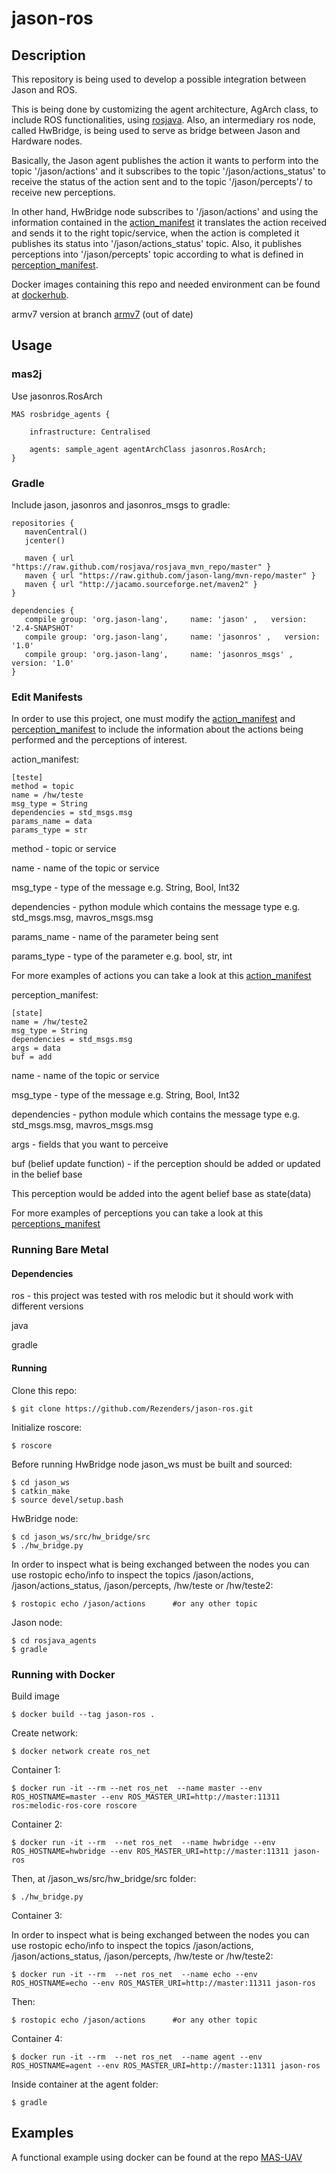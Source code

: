 # jason-ros
## Description
This repository is being used to develop a possible integration between Jason and ROS.

This is being done by customizing the agent architecture, AgArch class, to include ROS functionalities, using [rosjava](http://wiki.ros.org/rosjava). Also, an intermediary ros node, called HwBridge, is being used to serve as bridge between Jason and Hardware nodes.

Basically, the Jason agent publishes the action it wants to perform into the topic '/jason/actions' and it subscribes to the topic '/jason/actions_status'  to receive the status of the action sent and to the topic '/jason/percepts'/  to receive new perceptions.

In other hand, HwBridge node subscribes to '/jason/actions'  and using the information contained in the [action_manifest](https://github.com/Rezenders/jason-ros/blob/master/jason_ws/src/hw_bridge/src/actions_manifest) it translates the action received and sends it to the right topic/service, when the action is completed it publishes its status into '/jason/actions_status'  topic. Also, it publishes perceptions into '/jason/percepts'  topic according to what is defined in [perception_manifest](https://github.com/Rezenders/jason-ros/blob/master/jason_ws/src/hw_bridge/src/perceptions_manifest).

Docker images containing this repo and needed environment can be found at [dockerhub](https://cloud.docker.com/u/rezenders/repository/docker/rezenders/jason-ros).

armv7 version at branch [armv7](https://github.com/Rezenders/jason-ros/tree/armv7) (out of date)

## Usage

### mas2j
Use jasonros.RosArch

```
MAS rosbridge_agents {

    infrastructure: Centralised

    agents: sample_agent agentArchClass jasonros.RosArch;
}
```

### Gradle
Include jason, jasonros and jasonros_msgs to gradle:

```
repositories {
   mavenCentral()
   jcenter()
   
   maven { url "https://raw.github.com/rosjava/rosjava_mvn_repo/master" }
   maven { url "https://raw.github.com/jason-lang/mvn-repo/master" }
   maven { url "http://jacamo.sourceforge.net/maven2" }
}

dependencies {
   compile group: 'org.jason-lang',     name: 'jason' ,   version: '2.4-SNAPSHOT'
   compile group: 'org.jason-lang',     name: 'jasonros' ,   version: '1.0'
   compile group: 'org.jason-lang',     name: 'jasonros_msgs' ,   version: '1.0'
}
```

### Edit Manifests

In order to use this project, one must modify the [action_manifest](https://github.com/Rezenders/jason-ros/blob/master/jason_ws/src/hw_bridge/src/actions_manifest) and [perception_manifest](https://github.com/Rezenders/jason-ros/blob/master/jason_ws/src/hw_bridge/src/perceptions_manifest) to include the information about the actions being performed and the perceptions of interest.

action_manifest:
```
[teste]
method = topic 
name = /hw/teste
msg_type = String
dependencies = std_msgs.msg
params_name = data
params_type = str
```
method - topic or service

name - name of the topic or service 

msg_type - type of the message e.g. String, Bool, Int32

dependencies - python module which contains the message type e.g. std_msgs.msg, mavros_msgs.msg

params_name - name of the parameter being sent

params_type - type of the parameter e.g. bool, str, int

For more examples of actions you can take a look at this [action_manifest](https://github.com/Rezenders/MAS-UAV/blob/master/MiddleNode/actions_manifest)

perception_manifest:
```
[state]
name = /hw/teste2
msg_type = String
dependencies = std_msgs.msg
args = data
buf = add
```
name - name of the topic or service 

msg_type - type of the message e.g. String, Bool, Int32

dependencies - python module which contains the message type e.g. std_msgs.msg, mavros_msgs.msg

args - fields that you want to perceive

buf (belief update function) - if the perception should be added or updated in the belief base

This perception would be added into the agent belief base as state(data)

For more examples of perceptions you can take a look at this [perceptions_manifest](https://github.com/Rezenders/MAS-UAV/blob/master/MiddleNode/perceptions_manifest)

### Running Bare Metal

#### Dependencies
ros - this project was tested with ros melodic but it should work with different versions

java 

gradle

#### Running
Clone this repo:
```
$ git clone https://github.com/Rezenders/jason-ros.git
```

Initialize roscore:
```
$ roscore
```

Before running HwBridge node jason_ws must be built and sourced:
```
$ cd jason_ws
$ catkin_make
$ source devel/setup.bash
```

HwBridge node:
```
$ cd jason_ws/src/hw_bridge/src
$ ./hw_bridge.py
```

In order to inspect what is being exchanged between the nodes you can use rostopic echo/info to inspect the topics /jason/actions, /jason/actions_status, /jason/percepts, /hw/teste or /hw/teste2:
```
$ rostopic echo /jason/actions      #or any other topic
```

Jason node:
```
$ cd rosjava_agents
$ gradle
```

### Running with Docker 

Build image
```
$ docker build --tag jason-ros .
```
Create network:
```
$ docker network create ros_net
```

Container 1:

```
$ docker run -it --rm --net ros_net  --name master --env ROS_HOSTNAME=master --env ROS_MASTER_URI=http://master:11311 ros:melodic-ros-core roscore
```

Container 2:
```
$ docker run -it --rm  --net ros_net  --name hwbridge --env ROS_HOSTNAME=hwbridge --env ROS_MASTER_URI=http://master:11311 jason-ros
```

Then, at /jason_ws/src/hw_bridge/src folder:
```
$ ./hw_bridge.py
```

Container 3:

In order to inspect what is being exchanged between the nodes you can use rostopic echo/info to inspect the topics /jason/actions, /jason/actions_status, /jason/percepts, /hw/teste or /hw/teste2:
```
$ docker run -it --rm  --net ros_net  --name echo --env ROS_HOSTNAME=echo --env ROS_MASTER_URI=http://master:11311 jason-ros 
```
Then:
```
$ rostopic echo /jason/actions      #or any other topic
```

Container 4:
```
$ docker run -it --rm  --net ros_net  --name agent --env ROS_HOSTNAME=agent --env ROS_MASTER_URI=http://master:11311 jason-ros   
```
Inside container at the agent folder:
```
$ gradle
```

## Examples
A functional example using docker can be found at the repo [MAS-UAV](https://github.com/Rezenders/MAS-UAV)
